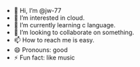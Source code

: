- 👋 Hi, I’m @jw-77
- 👀 I’m interested in cloud.
- 🌱 I’m currently learning c language.
- 💞️ I’m looking to collaborate on something.
- 📫 How to reach me is easy.
- 😄 Pronouns: good
- ⚡ Fun fact: like music

<!---
jw-77/jw-77 is a ✨ special ✨ repository because its `README.md` (this file) appears on your GitHub profile.
You can click the Preview link to take a look at your changes.
--->
